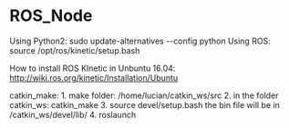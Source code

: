 # ROS_Node

Using Python2: sudo update-alternatives --config python 
Using ROS: source /opt/ros/kinetic/setup.bash


How to install ROS KInetic in Unbuntu 16.04:
	http://wiki.ros.org/kinetic/Installation/Ubuntu


catkin_make:
	1. make folder: /home/lucian/catkin_ws/src
	2. in the folder catkin_ws: catkin_make
	3. source devel/setup.bash       the bin file will be in /catkin_ws/devel/lib/
	4. roslaunch 


